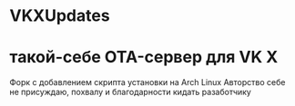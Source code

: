 # VKXUpdates
такой-себе OTA-сервер для VK X
===============================
Форк с добавлением скрипта установки на Arch Linux
Авторство себе не присуждаю, похвалу и благодарности кидать разаботчику
